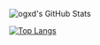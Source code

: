 ![ogxd's GitHub Stats][20]

[![Top Langs](https://github-readme-stats.vercel.app/api/top-langs/?username=ogxd&layout=compact)](https://github.com/anuraghazra/github-readme-stats)

<!-- links -->
[10]: https://www.linkedin.com/in/oginiaux/
[10.2]: https://img.shields.io/badge/LinkedIn--_.svg?style=social&logo=linkedin
[20]: https://github-readme-stats.vercel.app/api?username=ogxd&count_private=true&show_icons=true&hide=contribs
